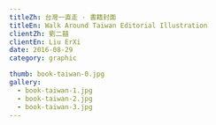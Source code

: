 ```yaml
---
titleZh: 台灣一直走 · 書籍封面
titleEn: Walk Around Taiwan Editorial Illustration
clientZh: 劉二囍
clientEn: Liu ErXi
date: 2016-08-29
category: graphic

thumb: book-taiwan-0.jpg
gallery:
  - book-taiwan-1.jpg
  - book-taiwan-2.jpg
  - book-taiwan-3.jpg
---
```

